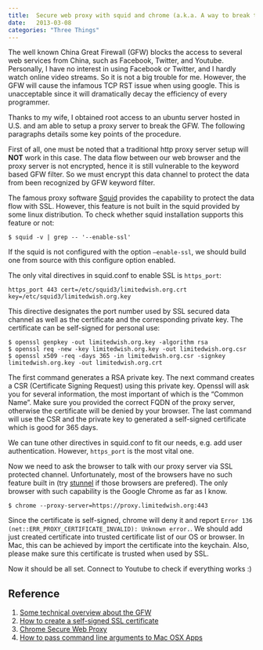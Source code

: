 ```yaml
---
title:  Secure web proxy with squid and chrome (a.k.a. A way to break the GFW)
date:   2013-03-08
categories: "Three Things"
---
```


The well known China Great Firewall (GFW) blocks the access to several
web services from China, such as Facebook, Twitter, and Youtube.
Personally, I have no interest in using Facebook or Twitter, and I
hardly watch online video streams. So it is not a big trouble for me.
However, the GFW will cause the infamous TCP RST issue when using
google. This is unacceptable since it will dramatically decay the
efficiency of every programmer.

Thanks to my wife, I obtained root access to an ubuntu server hosted
in U.S. and am able to setup a proxy server to break the GFW. The
following paragraphs details some key points of the procedure.

First of all, one must be noted that a traditional http proxy server
setup will **NOT** work in this case. The data flow between our web
browser and the proxy server is not encrypted, hence it is still
vulnerable to the keyword based GFW filter. So we must encrypt this
data channel to protect the data from been recognized by GFW keyword
filter.

The famous proxy software [Squid](http://www.squid-cache.org) provides
the capability to protect the data flow with SSL. However, this
feature is not built in the squid provided by some linux
distribution. To check whether squid installation supports this
feature or not:

~~~
$ squid -v | grep -- '--enable-ssl'
~~~

If the squid is not configured with the option `–enable-ssl`, we
should build one from source with this configure option enabled.

The only vital directives in squid.conf to enable SSL is `https_port`:

~~~
https_port 443 cert=/etc/squid3/limitedwish.org.crt key=/etc/squid3/limitedwish.org.key
~~~

This directive designates the port number used by SSL secured data
channel as well as the certificate and the corresponding private
key. The certificate can be self-signed for personal use:

~~~
$ openssl genpkey -out limitedwish.org.key -algorithm rsa
$ openssl req -new -key limitedwish.org.key -out limitedwish.org.csr
$ openssl x509 -req -days 365 -in limitedwish.org.csr -signkey limitedwish.org.key -out limitedwish.org.crt
~~~

The first command generates a RSA private key. The next command
creates a CSR (Certificate Signing Request) using this private
key. Openssl will ask you for several information, the most important
of which is the “Common Name”. Make sure you provided the correct FQDN
of the proxy server, otherwise the certificate will be denied by your
browser. The last command will use the CSR and the private key to
generated a self-signed certificate which is good for 365 days.

We can tune other directives in squid.conf to fit our needs, e.g. add
user authentication. However, `https_port` is the most vital one.

Now we need to ask the browser to talk with our proxy server via SSL
protected channel. Unfortunately, most of the browsers have no such
feature built in (try [stunnel](https://www.stunnel.org) if those
browsers are prefered). The only browser with such capability is the
Google Chrome as far as I know.

~~~
$ chrome --proxy-server=https://proxy.limitedwish.org:443
~~~

Since the certificate is self-signed, chrome will deny it and report
`Error 136 (net::ERR_PROXY_CERTIFICATE_INVALID): Unknown error.`. We
should add just created certificate into trusted certificate list of
our OS or browser. In Mac, this can be achieved by import the
certificate into the keychain. Also, please make sure this certificate
is trusted when used by SSL.

Now it should be all set. Connect to Youtube to check if everything
works :)

## Reference

1. [Some technical overview about the GFW](http://wiki.keso.cn/Home/across-the-gfw-s-technology-and-control-method)
2. [How to create a self-signed SSL certificate](http://www.akadia.com/services/ssh_test_certificate.html)
3. [Chrome Secure Web Proxy](http://www.chromium.org/developers/design-documents/secure-web-proxy)
4. [How to pass command line arguments to Mac OSX Apps](http://superuser.com/questions/271678/how-do-i-pass-command-line-arguments-to-dock-items)
